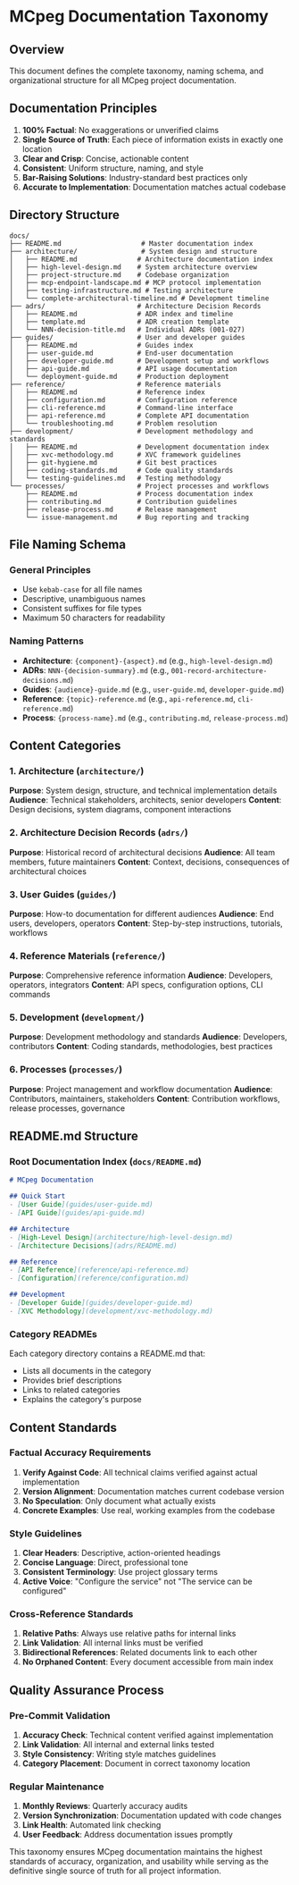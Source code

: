 # MCpeg Documentation Taxonomy

## Overview
This document defines the complete taxonomy, naming schema, and organizational structure for all MCpeg project documentation.

## Documentation Principles
1. **100% Factual**: No exaggerations or unverified claims
2. **Single Source of Truth**: Each piece of information exists in exactly one location
3. **Clear and Crisp**: Concise, actionable content
4. **Consistent**: Uniform structure, naming, and style
5. **Bar-Raising Solutions**: Industry-standard best practices only
6. **Accurate to Implementation**: Documentation matches actual codebase

## Directory Structure

```
docs/
├── README.md                    # Master documentation index
├── architecture/                # System design and structure
│   ├── README.md               # Architecture documentation index
│   ├── high-level-design.md    # System architecture overview
│   ├── project-structure.md    # Codebase organization
│   ├── mcp-endpoint-landscape.md # MCP protocol implementation
│   ├── testing-infrastructure.md # Testing architecture
│   └── complete-architectural-timeline.md # Development timeline
├── adrs/                       # Architecture Decision Records
│   ├── README.md               # ADR index and timeline
│   ├── template.md             # ADR creation template
│   └── NNN-decision-title.md   # Individual ADRs (001-027)
├── guides/                     # User and developer guides
│   ├── README.md               # Guides index
│   ├── user-guide.md           # End-user documentation
│   ├── developer-guide.md      # Development setup and workflows
│   ├── api-guide.md            # API usage documentation
│   └── deployment-guide.md     # Production deployment
├── reference/                  # Reference materials
│   ├── README.md               # Reference index
│   ├── configuration.md        # Configuration reference
│   ├── cli-reference.md        # Command-line interface
│   ├── api-reference.md        # Complete API documentation
│   └── troubleshooting.md      # Problem resolution
├── development/                # Development methodology and standards
│   ├── README.md               # Development documentation index
│   ├── xvc-methodology.md      # XVC framework guidelines
│   ├── git-hygiene.md          # Git best practices
│   ├── coding-standards.md     # Code quality standards
│   └── testing-guidelines.md   # Testing methodology
└── processes/                  # Project processes and workflows
    ├── README.md               # Process documentation index
    ├── contributing.md         # Contribution guidelines
    ├── release-process.md      # Release management
    └── issue-management.md     # Bug reporting and tracking
```

## File Naming Schema

### General Principles
- Use `kebab-case` for all file names
- Descriptive, unambiguous names
- Consistent suffixes for file types
- Maximum 50 characters for readability

### Naming Patterns
- **Architecture**: `{component}-{aspect}.md` (e.g., `high-level-design.md`)
- **ADRs**: `NNN-{decision-summary}.md` (e.g., `001-record-architecture-decisions.md`)
- **Guides**: `{audience}-guide.md` (e.g., `user-guide.md`, `developer-guide.md`)
- **Reference**: `{topic}-reference.md` (e.g., `api-reference.md`, `cli-reference.md`)
- **Process**: `{process-name}.md` (e.g., `contributing.md`, `release-process.md`)

## Content Categories

### 1. Architecture (`architecture/`)
**Purpose**: System design, structure, and technical implementation details
**Audience**: Technical stakeholders, architects, senior developers
**Content**: Design decisions, system diagrams, component interactions

### 2. Architecture Decision Records (`adrs/`)
**Purpose**: Historical record of architectural decisions
**Audience**: All team members, future maintainers
**Content**: Context, decisions, consequences of architectural choices

### 3. User Guides (`guides/`)
**Purpose**: How-to documentation for different audiences
**Audience**: End users, developers, operators
**Content**: Step-by-step instructions, tutorials, workflows

### 4. Reference Materials (`reference/`)
**Purpose**: Comprehensive reference information
**Audience**: Developers, operators, integrators
**Content**: API specs, configuration options, CLI commands

### 5. Development (`development/`)
**Purpose**: Development methodology and standards
**Audience**: Developers, contributors
**Content**: Coding standards, methodologies, best practices

### 6. Processes (`processes/`)
**Purpose**: Project management and workflow documentation
**Audience**: Contributors, maintainers, stakeholders
**Content**: Contribution workflows, release processes, governance

## README.md Structure

### Root Documentation Index (`docs/README.md`)
```markdown
# MCpeg Documentation

## Quick Start
- [User Guide](guides/user-guide.md)
- [API Guide](guides/api-guide.md)

## Architecture
- [High-Level Design](architecture/high-level-design.md)
- [Architecture Decisions](adrs/README.md)

## Reference
- [API Reference](reference/api-reference.md)
- [Configuration](reference/configuration.md)

## Development
- [Developer Guide](guides/developer-guide.md)
- [XVC Methodology](development/xvc-methodology.md)
```

### Category READMEs
Each category directory contains a README.md that:
- Lists all documents in the category
- Provides brief descriptions
- Links to related categories
- Explains the category's purpose

## Content Standards

### Factual Accuracy Requirements
1. **Verify Against Code**: All technical claims verified against actual implementation
2. **Version Alignment**: Documentation matches current codebase version
3. **No Speculation**: Only document what actually exists
4. **Concrete Examples**: Use real, working examples from the codebase

### Style Guidelines
1. **Clear Headers**: Descriptive, action-oriented headings
2. **Concise Language**: Direct, professional tone
3. **Consistent Terminology**: Use project glossary terms
4. **Active Voice**: "Configure the service" not "The service can be configured"

### Cross-Reference Standards
1. **Relative Paths**: Always use relative paths for internal links
2. **Link Validation**: All internal links must be verified
3. **Bidirectional References**: Related documents link to each other
4. **No Orphaned Content**: Every document accessible from main index

## Quality Assurance Process

### Pre-Commit Validation
1. **Accuracy Check**: Technical content verified against implementation
2. **Link Validation**: All internal and external links tested
3. **Style Consistency**: Writing style matches guidelines
4. **Category Placement**: Document in correct taxonomy location

### Regular Maintenance
1. **Monthly Reviews**: Quarterly accuracy audits
2. **Version Synchronization**: Documentation updated with code changes
3. **Link Health**: Automated link checking
4. **User Feedback**: Address documentation issues promptly

This taxonomy ensures MCpeg documentation maintains the highest standards of accuracy, organization, and usability while serving as the definitive single source of truth for all project information.